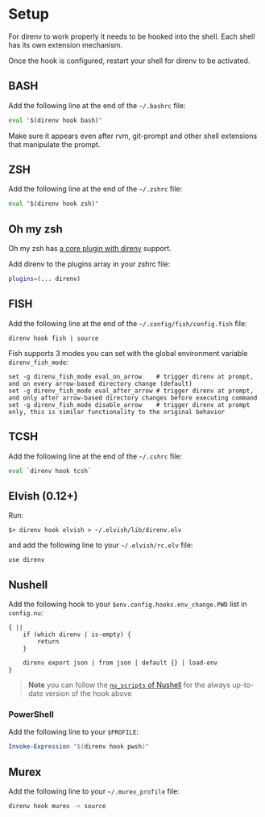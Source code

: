 # Setup

For direnv to work properly it needs to be hooked into the shell. Each shell
has its own extension mechanism.

Once the hook is configured, restart your shell for direnv to be activated.

## BASH

Add the following line at the end of the `~/.bashrc` file:

```sh
eval "$(direnv hook bash)"
```

Make sure it appears even after rvm, git-prompt and other shell extensions
that manipulate the prompt.

## ZSH

Add the following line at the end of the `~/.zshrc` file:

```sh
eval "$(direnv hook zsh)"
```

## Oh my zsh

Oh my zsh has [a core plugin with direnv](https://github.com/ohmyzsh/ohmyzsh/tree/master/plugins/direnv) support.

Add direnv to the plugins array in your zshrc file:

```sh
plugins=(... direnv)
```

## FISH

Add the following line at the end of the `~/.config/fish/config.fish` file:

```fish
direnv hook fish | source
```

Fish supports 3 modes you can set with the global environment variable `direnv_fish_mode`:

```fish
set -g direnv_fish_mode eval_on_arrow    # trigger direnv at prompt, and on every arrow-based directory change (default)
set -g direnv_fish_mode eval_after_arrow # trigger direnv at prompt, and only after arrow-based directory changes before executing command
set -g direnv_fish_mode disable_arrow    # trigger direnv at prompt only, this is similar functionality to the original behavior
```

## TCSH

Add the following line at the end of the `~/.cshrc` file:

```sh
eval `direnv hook tcsh`
```

## Elvish (0.12+)

Run:

```
$> direnv hook elvish > ~/.elvish/lib/direnv.elv
```

and add the following line to your `~/.elvish/rc.elv` file:

```
use direnv
```

## Nushell

Add the following hook to your `$env.config.hooks.env_change.PWD` list in `config.nu`:
```nushell
{ ||
    if (which direnv | is-empty) {
        return
    }

    direnv export json | from json | default {} | load-env
}
```

> **Note**
> you can follow the [`nu_scripts` of Nushell](https://github.com/nushell/nu_scripts/blob/main/hooks/direnv/config.nu)
> for the always up-to-date version of the hook above

### PowerShell

Add the following line to your `$PROFILE`:

```powershell
Invoke-Expression "$(direnv hook pwsh)"
```

## Murex

Add the following line to your `~/.murex_profile` file:

```sh
direnv hook murex -> source
```
